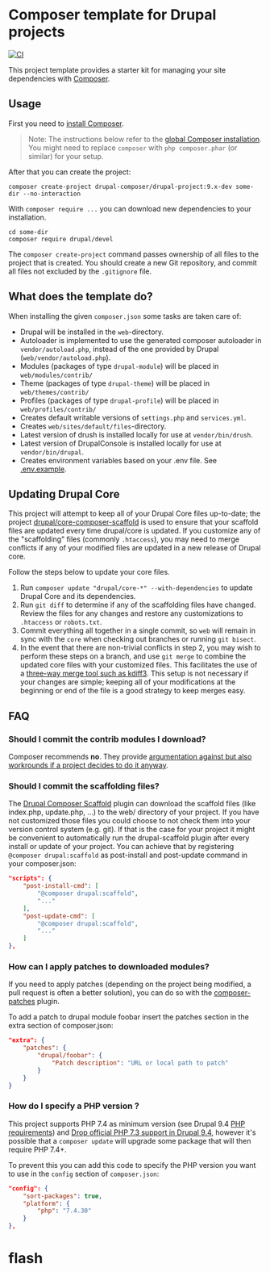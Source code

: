 # Composer template for Drupal projects

[![CI](https://github.com/drupal-composer/drupal-project/actions/workflows/ci.yml/badge.svg?branch=9.x)](https://github.com/drupal-composer/drupal-project/actions/workflows/ci.yml)

This project template provides a starter kit for managing your site
dependencies with [Composer](https://getcomposer.org/).

## Usage

First you need to [install Composer](https://getcomposer.org/doc/00-intro.md#installation-linux-unix-osx).

> Note: The instructions below refer to the [global Composer installation](https://getcomposer.org/doc/00-intro.md#globally).
You might need to replace `composer` with `php composer.phar` (or similar)
for your setup.

After that you can create the project:

```
composer create-project drupal-composer/drupal-project:9.x-dev some-dir --no-interaction
```

With `composer require ...` you can download new dependencies to your
installation.

```
cd some-dir
composer require drupal/devel
```

The `composer create-project` command passes ownership of all files to the
project that is created. You should create a new Git repository, and commit
all files not excluded by the `.gitignore` file.

## What does the template do?

When installing the given `composer.json` some tasks are taken care of:

* Drupal will be installed in the `web`-directory.
* Autoloader is implemented to use the generated composer autoloader in `vendor/autoload.php`,
  instead of the one provided by Drupal (`web/vendor/autoload.php`).
* Modules (packages of type `drupal-module`) will be placed in `web/modules/contrib/`
* Theme (packages of type `drupal-theme`) will be placed in `web/themes/contrib/`
* Profiles (packages of type `drupal-profile`) will be placed in `web/profiles/contrib/`
* Creates default writable versions of `settings.php` and `services.yml`.
* Creates `web/sites/default/files`-directory.
* Latest version of drush is installed locally for use at `vendor/bin/drush`.
* Latest version of DrupalConsole is installed locally for use at `vendor/bin/drupal`.
* Creates environment variables based on your .env file. See [.env.example](.env.example).

## Updating Drupal Core

This project will attempt to keep all of your Drupal Core files up-to-date; the
project [drupal/core-composer-scaffold](https://github.com/drupal/core-composer-scaffold)
is used to ensure that your scaffold files are updated every time drupal/core is
updated. If you customize any of the "scaffolding" files (commonly `.htaccess`),
you may need to merge conflicts if any of your modified files are updated in a
new release of Drupal core.

Follow the steps below to update your core files.

1. Run `composer update "drupal/core-*" --with-dependencies` to update Drupal Core and its dependencies.
2. Run `git diff` to determine if any of the scaffolding files have changed.
   Review the files for any changes and restore any customizations to
  `.htaccess` or `robots.txt`.
1. Commit everything all together in a single commit, so `web` will remain in
   sync with the `core` when checking out branches or running `git bisect`.
1. In the event that there are non-trivial conflicts in step 2, you may wish
   to perform these steps on a branch, and use `git merge` to combine the
   updated core files with your customized files. This facilitates the use
   of a [three-way merge tool such as kdiff3](http://www.gitshah.com/2010/12/how-to-setup-kdiff-as-diff-tool-for-git.html). This setup is not necessary if your changes are simple;
   keeping all of your modifications at the beginning or end of the file is a
   good strategy to keep merges easy.

## FAQ

### Should I commit the contrib modules I download?

Composer recommends **no**. They provide [argumentation against but also
workrounds if a project decides to do it anyway](https://getcomposer.org/doc/faqs/should-i-commit-the-dependencies-in-my-vendor-directory.md).

### Should I commit the scaffolding files?

The [Drupal Composer Scaffold](https://github.com/drupal/core-composer-scaffold)
plugin can download the scaffold files (like index.php, update.php, …) to the
web/ directory of your project. If you have not customized those files you could
choose to not check them into your version control system (e.g. git). If that is
the case for your project it might be convenient to automatically run the
drupal-scaffold plugin after every install or update of your project. You can
achieve that by registering `@composer drupal:scaffold` as post-install and
post-update command in your composer.json:

```json
"scripts": {
    "post-install-cmd": [
        "@composer drupal:scaffold",
        "..."
    ],
    "post-update-cmd": [
        "@composer drupal:scaffold",
        "..."
    ]
},
```

### How can I apply patches to downloaded modules?

If you need to apply patches (depending on the project being modified, a pull
request is often a better solution), you can do so with the
[composer-patches](https://github.com/cweagans/composer-patches) plugin.

To add a patch to drupal module foobar insert the patches section in the extra
section of composer.json:

```json
"extra": {
    "patches": {
        "drupal/foobar": {
            "Patch description": "URL or local path to patch"
        }
    }
}
```

### How do I specify a PHP version ?

This project supports PHP 7.4 as minimum version (see Drupal 9.4 [PHP requirements](https://www.drupal.org/docs/system-requirements/php-requirements#versions)) and [Drop official PHP 7.3 support in Drupal 9.4](https://www.drupal.org/project/drupal/issues/2917655), however it's possible that a `composer update` will upgrade some package that will then require PHP 7.4+.

To prevent this you can add this code to specify the PHP version you want to use in the `config` section of `composer.json`:

```json
"config": {
    "sort-packages": true,
    "platform": {
        "php": "7.4.30"
    }
},
```
# flash
